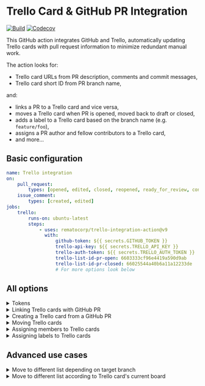 # Trello Card & GitHub PR Integration

[![Build](https://img.shields.io/github/actions/workflow/status/rematocorp/trello-integration-action/ci.yml)](https://github.com/rematocorp/trello-integration-action/actions/workflows/ci.yml)
[![Codecov](https://img.shields.io/codecov/c/github/rematocorp/trello-integration-action?token=NDT35FM2LG&style=flat)](https://codecov.io/gh/rematocorp/trello-integration-action)

This GitHub action integrates GitHub and Trello, automatically updating Trello cards with pull request information to minimize redundant manual work.

The action looks for:

- Trello card URLs from PR description, comments and commit messages,
- Trello card short ID from PR branch name,

and:

- links a PR to a Trello card and vice versa,
- moves a Trello card when PR is opened, moved back to draft or closed,
- adds a label to a Trello card based on the branch name (e.g. `feature/foo`),
- assigns a PR author and fellow contributors to a Trello card,
- and more...

## Basic configuration

```yaml
name: Trello integration
on:
    pull_request:
        types: [opened, edited, closed, reopened, ready_for_review, converted_to_draft]
    issue_comment:
        types: [created, edited]
jobs:
    trello:
        runs-on: ubuntu-latest
        steps:
            - uses: rematocorp/trello-integration-action@v9
              with:
                  github-token: ${{ secrets.GITHUB_TOKEN }}
                  trello-api-key: ${{ secrets.TRELLO_API_KEY }}
                  trello-auth-token: ${{ secrets.TRELLO_AUTH_TOKEN }}
                  trello-list-id-pr-open: 6603333cf96e4419a590d9ab
                  trello-list-id-pr-closed: 66025544a40b6a11a12233de
                  # For more options look below
```

## All options

<details>
<summary>Tokens</summary>

#### 1. `github-token`

**Required**: Needed for Octokit API.

Example:

```yaml
github-token: ${{ secrets.GITHUB_TOKEN }}
```

#### 2. `trello-api-key` & `trello-auth-token`

**Required**: Needed for Trello API, visit https://trello.com/app-key.

Example:

```yaml
trello-api-key: ${{ secrets.TRELLO_API_KEY }}
trello-auth-token: ${{ secrets.TRELLO_AUTH_TOKEN }}
```

</details>

<details>
<summary>Linking Trello cards with GitHub PR</summary>

#### 1. `github-include-pr-comments`

Scans PR comments to find Trello card URLs.

Default: `true`

#### 2. `github-include-pr-commit-messages`

Scans PR commit messages to find Trello card URLs and comments card URL to the PR if found.

Default: `false`

#### 3. `github-include-pr-branch-name`

Uses the branch name to find card id (e.g. feature/38-card-title) and comments card URL to the PR if found.

NB! Make sure you set `pull-requests: write` permission for the job. [Learn more.](https://docs.github.com/en/actions/using-jobs/assigning-permissions-to-jobs)

Default: `false`

#### 4. `github-allow-multiple-cards-in-pr-branch-name`

Allows to reference multiple card short IDs in the branch name (e.g. feature/38-39-40-foo-bar).

NB! Option `github-include-pr-branch-name` needs to be true and it is recommended to set `trello-board-id` to avoid moving wrong cards.

Default: `false`

#### 5. `github-require-keyword-prefix`

Only matches Trello URLs prefixed with "Closes" etc. Just like [GitHub Issues + PR work.](https://docs.github.com/en/issues/tracking-your-work-with-issues/linking-a-pull-request-to-an-issue#linking-a-pull-request-to-an-issue-using-a-keyword)

Default: `false`

#### 6. `github-enable-related-keyword-prefix`

Ignores Trello URLs prefixed with "Related". Alternative to `github-require-keyword-prefix`.

Default: `false`

#### 7. `github-require-trello-card`

Throws an error if no Trello card can be found in the PR.

Default: `false`

</details>

<details>
<summary>Creating a Trello card from a GitHub PR</summary>

#### 1. `github-include-new-card-command`

Creates a new Trello card from PR details if "/new-trello-card" is written in the PR description. Replaces "/new-trello-card" with the card link.

NB! Make sure you set `pull-requests: write` permission for the job. [Learn more.](https://docs.github.com/en/actions/using-jobs/assigning-permissions-to-jobs)

Default: `false`

#### 2. `github-create-new-card-on-merge`

Creates a new Trello card from PR details if no card is linked and the PR is merged. Adds card link to the PR description.

NB! Make sure you set `pull-requests: write` permission for the job. [Learn more.](https://docs.github.com/en/actions/using-jobs/assigning-permissions-to-jobs)

Default: `false`

</details>

<details>
<summary>Moving Trello cards</summary>

#### 1. `trello-list-id-pr-draft`

Trello list ID for draft pull request. [How to find list ID.](https://stackoverflow.com/a/50908600/2311110) Useful when you want to move the card back to "In progress" when ready PR is converted to draft.

#### 2. `trello-list-id-pr-open`

Trello list ID for open pull request. [How to find list ID.](https://stackoverflow.com/a/50908600/2311110)

#### 3. `trello-list-id-pr-changes-requested`

Trello list ID for a pull request which has at least one review requesting for changes. [How to find list ID.](https://stackoverflow.com/a/50908600/2311110)

NB! Add `pull_request_review` trigger and modify `pull_request` trigger with `review_requested` and `review_request_removed`. [Learn more.](https://docs.github.com/en/actions/using-workflows/events-that-trigger-workflows)

#### 4. `trello-list-id-pr-approved`

Trello list ID for a pull request which has at least one approve and no reviews requesting for changes. [How to find list ID.](https://stackoverflow.com/a/50908600/2311110)

NB! Add `pull_request_review` trigger and modify `pull_request` trigger with `review_requested` and `review_request_removed`. [Learn more.](https://docs.github.com/en/actions/using-workflows/events-that-trigger-workflows)

#### 5. `trello-list-id-pr-closed`

Trello list ID for closed pull request. [How to find list ID.](https://stackoverflow.com/a/50908600/2311110)

NB! If card is merged and `trello-list-id-pr-merged` is set, then it will override this.

#### 6. `trello-list-id-pr-merged`

Trello list ID for merged pull request. [How to find list ID.](https://stackoverflow.com/a/50908600/2311110)

NB! `trello-archive-on-merge` set to `true` will override this.

#### 7. `trello-list-id-override`

Manually move the card to this Trello list. [How to find list ID.](https://stackoverflow.com/a/50908600/2311110)

NB! It will override any other list-id setting, ignoring PR state entirely.

#### 8. `trello-move-to-merged-list-only-on-merge`

When set to true, moves to `trello-list-id-pr-merged` only when the job was triggered by "closed" action.
Useful when other automations are moving cards to subsequent lists, and you want to prevent this workflow from moving them back to trello-list-id-pr-merged in response to non-merge events (e.g., when someone adds a PR comment).

Default: `false`

#### 9. `trello-board-id`

Trello board ID where to move the cards. [How to find board ID.](https://stackoverflow.com/a/50908600/2311110) Useful when you want the action to move the card out from a backlog board.

#### 10. `trello-archive-on-merge`

Archives Trello cards when PR is merged.

Default: `false`

#### 11. `trello-card-position`

Position of the card after being moved to a list.

Options: `'top' | 'bottom'`

Default: `'top'`

</details>

<details>
<summary>Assigning members to Trello cards</summary>

#### 1. `github-users-to-trello-users`

Newline-separated list of mapping between GitHub username and Trello username. Use it for people who have different usernames in GitHub and Trello. If the current username is not in the list, we still try to find a Trello user with GitHub username.

Example:

```yaml
github-users-to-trello-users: |-
    GithubUser1:TrelloUser1
    GithubUser2:TrelloUser2
```

#### 2. `trello-add-members-to-cards`

Adds PR author, contributors and assignees to Trello card members list. This affects also `trello-switch-members-in-review` and `trello-remove-unrelated-members` when turned off.

Default: `true`

#### 3. `trello-switch-members-in-review`

Replaces Trello card members with PR reviewers when PR is opened. It reassigns the PR author, contributors and assignees when the card is moved away from `trello-list-id-pr-open`.

Default: `false`

#### 4. `trello-remove-unrelated-members`

Removes card members who are not authors, contributors or assignees of the PR.

Default: `true`

#### 5. `trello-organization-name`

Your organization name to avoid assigning cards to outside members. Edit your workspace details and look for the short name.

Example:

```yaml
trello-organization-name: remato
```

</details>

<details>
<summary>Assigning labels to Trello cards</summary>

#### 1. `trello-add-labels-to-cards`

Assigns branch category (e.g. feature/foo) label to Trello card.

Default: `true`

#### 2. `trello-add-manual-labels-to-cards`

Manually assigns labels to Trello card.

Example:

```yaml
trello-add-manual-labels-to-cards: 'v1;steve;urgent'
```

#### 3. `trello-conflicting-labels`

When a card already has one of these labels then branch category label is not assigned.

Example:

```yaml
trello-conflicting-labels: 'feature;bug;chore'
```

</details>

## Advanced use cases

<details>
<summary>Move to different list depending on target branch</summary>

Map target branch names to Trello list IDs so cards move automatically to the right list. Use branch patterns (e.g. `release/*`, `hotfix/*`) to match multiple branches, and use `*` for fallback. [Learn more.](https://github.com/rematocorp/trello-integration-action/pull/140#issuecomment-2641019842)

```yaml
trello-list-id-pr-closed: |-
    release/*:65e9cd42133cce03db170000
    *:65e9cd42133cce03db172222
```

</details>

<details>
<summary>Move to different list according to Trello card's current board</summary>

Separate list IDs with a semicolon to support multiple boards. [Learn more.](https://github.com/rematocorp/trello-integration-action/issues/68)

```yaml
trello-list-id-pr-closed: 65e9cd42133cce03db170000;65e9cd42133cce03db172222
```

</details>
